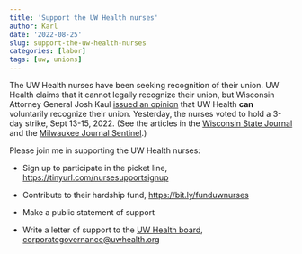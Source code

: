 ```yaml
---
title: 'Support the UW Health nurses'
author: Karl
date: '2022-08-25'
slug: support-the-uw-health-nurses
categories: [labor]
tags: [uw, unions]
---
```


The UW Health nurses have been seeking recognition of their union. UW
Health claims that it cannot legally recognize their union, but
Wisconsin Attorney General Josh Kaul [issued an opinion](https://www.doj.state.wi.us/sites/default/files/news-media/6.2.22_AG_Opinion_Signed.pdf) that UW
Health **can** voluntarily recognize their union. Yesterday, the
nurses voted to hold a 3-day strike, Sept 13-15, 2022.
(See the articles in the [Wisconsin State Journal](https://madison.com/news/local/health-med-fit/uw-health-nurses-vote-to-authorize-3-day-strike-in-september-as-they-seek-to/article_505e594c-5669-5dd4-af58-7d9050fc2700.html) and the
[Milwaukee Journal Sentinel](https://www.jsonline.com/story/news/2022/08/24/uw-health-nurses-vote-strike-if-seiu-union-not-recognized/7869951001/).)

Please join me in supporting the UW Health nurses:

- Sign up to participate in the picket line,
  <https://tinyurl.com/nursesupportsignup>

- Contribute to their hardship fund,
  <https://bit.ly/funduwnurses>

- Make a public statement of support

- Write a letter of support to the [UW Health board](https://www.uwhealth.org/about-us/uw-health-corporate-governance),
  [corporategovernance@uwhealth.org](mailto:corporategovernance@uwhealth.org)
